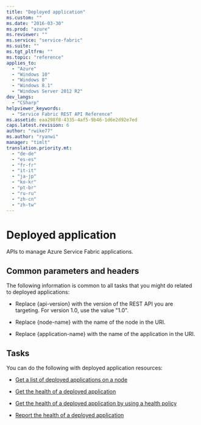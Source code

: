 ```yaml
---
title: "Deployed application"
ms.custom: ""
ms.date: "2016-03-30"
ms.prod: "azure"
ms.reviewer: ""
ms.service: "service-fabric"
ms.suite: ""
ms.tgt_pltfrm: ""
ms.topic: "reference"
applies_to: 
  - "Azure"
  - "Windows 10"
  - "Windows 8"
  - "Windows 8.1"
  - "Windows Server 2012 R2"
dev_langs: 
  - "CSharp"
helpviewer_keywords: 
  - "Service Fabric REST API Reference"
ms.assetid: eaa298f8-4335-4af5-9b46-1d6e2d92e7ed
caps.latest.revision: 6
author: "rwike77"
ms.author: "ryanwi"
manager: "timlt"
translation.priority.mt: 
  - "de-de"
  - "es-es"
  - "fr-fr"
  - "it-it"
  - "ja-jp"
  - "ko-kr"
  - "pt-br"
  - "ru-ru"
  - "zh-cn"
  - "zh-tw"
---
```

# Deployed application
APIs to manage Azure Service Fabric applications.  
  
##  <a name="bk_common"></a> Common parameters and headers  
 The following information is common to all tasks that you might do related to deployed applications:  
  
-   Replace {api-version} with the version of the REST API you are targeting. For version 1.0, use the value "1.0".  
  
-   Replace {node-name} with the name of the node in the URI.  
  
-   Replace {application-name} with the name of the application in the URI.  
  
## Tasks  
 You can do the following with deployed application resources:  
  
-   [Get a list of deployed applications on a node](get-a-list-of-deployed-applications-on-a-node.md)  
  
-   [Get the health of a deployed application](get-the-health-of-a-deployed-application.md)  
  
-   [Get the health of a deployed application by using a health policy](get-the-health-of-a-deployed-application-by-using-a-health-policy.md)  
  
-   [Report the health of a deployed application](report-the-health-of-a-deployed-application.md)